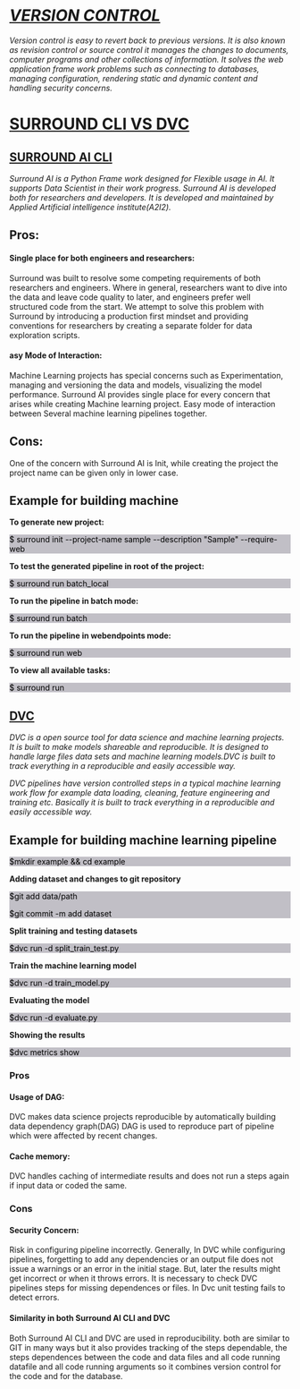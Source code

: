 # *<u>VERSION CONTROL</u>*

*Version control is easy to revert back to previous versions. It is also known as revision control or source control it manages the changes to documents, computer programs and other collections of information. It solves the web application frame work problems such as connecting to databases, managing configuration, rendering static and dynamic content and handling security concerns.*

# <u>SURROUND CLI VS DVC</u>

## <u>SURROUND AI CLI</u>

*Surround AI is a Python Frame work designed for Flexible usage in AI. It supports Data Scientist in their work progress. Surround AI is developed both for researchers and developers. It is developed and maintained by Applied Artificial intelligence institute(A2I2).*

## Pros:

#### Single place for both engineers and researchers:

Surround was built to resolve some competing requirements of both researchers and engineers. Where in general, researchers want to dive into the data and leave code quality to later, and engineers prefer well structured code from the start. We attempt to solve this problem with Surround by introducing a production first mindset and providing conventions for researchers by creating a separate folder for data exploration scripts. 

#### asy Mode of Interaction:
Machine Learning projects has special concerns such as Experimentation, managing and versioning the data and models, visualizing the model performance. 
Surround AI provides single place for every concern that arises while creating Machine learning project. Easy mode of interaction between Several machine learning pipelines together.

## Cons:

One of the concern with Surround AI is Init, while creating the project the project name can be given only in lower case.

## Example for building machine 

<b> To generate new project:</b>

<div style="background-color:C1BFC6;color:black;padding:px;">
  <p>$ surround init <path-to-dir> --project-name sample --description "Sample" --require-web
</p>
</div> 

<b>To test the generated pipeline in root of the project:</b>

<div style="background-color:C1BFC6;color:black;padding:px;">
  <p>$ surround run batch_local
</p>
</div> 

<b>To run the pipeline in batch mode:</b>

<div style="background-color:C1BFC6;color:black;padding:px;">
  <p>$ surround run batch
</p>
</div> 

<b>To run the pipeline in webendpoints mode:</b>

<div style="background-color:C1BFC6;color:black;padding:px;">
  <p>$ surround run web
</p>
</div> 

<b>To view all available tasks:</b>

<div style="background-color:C1BFC6;color:black;padding:px;">
  <p>$ surround run
</p>
</div> 

## <u>DVC</u>

*DVC is a open source tool for data science and machine learning projects. It is built to make models shareable and reproducible. It is designed to handle large files data sets and machine learning models.DVC is built to track everything in a reproducible and easily accessible way.*

*DVC pipelines have version controlled steps in a typical machine learning work flow for example data loading, cleaning, feature engineering and training etc. Basically it is built to track everything in a reproducible and easily accessible way.*

## <b>Example for building machine learning pipeline</b>

<div style="background-color:C1BFC6;color:black;padding:px;">
  <p>$mkdir example && cd example
</p>
</div> 

<b>Adding dataset and changes to git repository</b>

<div style="background-color:C1BFC6;color:black;padding:px;">
  <p>$git add data/path</p>

$git commit -m add dataset
</div> 

<b>Split training and testing datasets</b>

<div style="background-color:C1BFC6;color:black;padding:px;">
  <p>$dvc run -d split_train_test.py
</p>
</div> 

<b>Train the machine learning model</b>

<div style="background-color:C1BFC6;color:black;padding:px;">
  <p>$dvc run -d train_model.py
</p>
</div> 

<b>Evaluating the model</b> 

<div style="background-color:C1BFC6;color:black;padding:px;">
  <p>$dvc run -d evaluate.py
</p>
</div> 

<b>Showing the results</b>

<div style="background-color:C1BFC6;color:black;padding:px;">
  <p>$dvc metrics show
</p>
</div>

### Pros

#### Usage of DAG:

DVC makes data science projects reproducible by automatically building data dependency graph(DAG) DAG is used to reproduce part of pipeline which were affected by recent changes.

#### Cache memory:

DVC handles caching of intermediate results and does not run a steps again if input data or coded the same.

### Cons

#### Security Concern:

Risk in configuring pipeline incorrectly. Generally, In DVC while configuring pipelines, forgetting to add any dependencies or an output file does not issue a warnings or an error in the initial stage. But, later the results might get incorrect or when it throws errors. It is necessary to check DVC pipelines steps for missing dependences or files. In Dvc unit testing fails to detect errors.

#### Similarity in both Surround AI CLI and DVC

Both Surround AI CLI and DVC are used in reproducibility. both are similar to GIT in many ways but it also provides tracking of the steps dependable, the steps dependences between the code and data files and all code running datafile and all code running arguments so it combines version control for the code and for the database.
